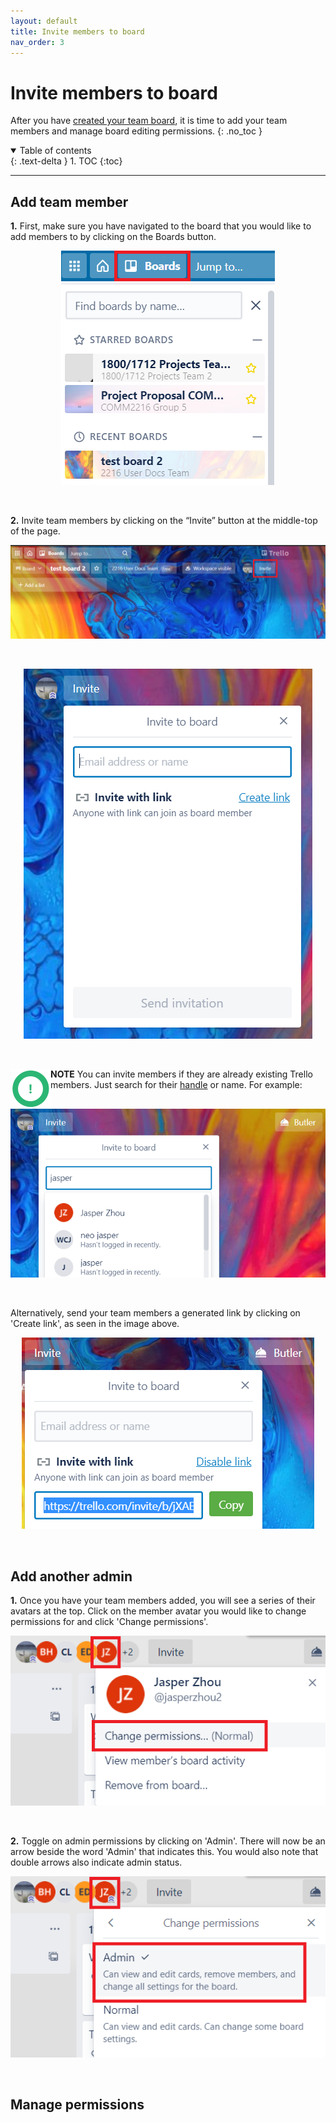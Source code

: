 ```yaml
---
layout: default
title: Invite members to board
nav_order: 3
---
```


# Invite members to board
After you have [created your team board](https://cheesypudding.github.io/Jasper-Test-Docs/docs/configuration/), it is time to add your team members and manage board editing permissions.
{: .no_toc }

<details open markdown="block">
  <summary>
    Table of contents
  </summary>
  {: .text-delta }
1. TOC
{:toc}
</details>

---

## Add team member
**1.** First, make sure you have navigated to the board that you would like to add members to by clicking on the Boards button.

<p align="center">
  <img src="https://github.com/CheesyPudding/Jasper-Test-Docs/blob/gh-pages/assets/images/invite-members-step-1-image-1.png?raw=true">
</p>
<br />

**2.** Invite team members by clicking on the “Invite” button at the middle-top of the page.

<p align="center">
  <img src="https://github.com/CheesyPudding/Jasper-Test-Docs/blob/gh-pages/assets/images/invite-members-step-2-image-1.png?raw=true">
</p>
<br />

<p align="center">
  <img src="https://github.com/CheesyPudding/Jasper-Test-Docs/blob/gh-pages/assets/images/invite-members-step-2-image-2.png?raw=true">
</p>
<br />

<img align="left" src="https://github.com/CheesyPudding/Jasper-Test-Docs/blob/gh-pages/assets/images/alert.png?raw=true">**NOTE** You can invite members if they are already existing Trello members. Just search for their [handle](https://cheesypudding.github.io/Jasper-Test-Docs/docs/search/) or name.
For example:
<br />
<p align="center">
  <img src="https://github.com/CheesyPudding/Jasper-Test-Docs/blob/gh-pages/assets/images/invite-members-step-2-image-3.png?raw=true">
</p>
<br />

Alternatively, send your team members a generated link by clicking on 'Create link', as seen in the image above.
<p align="center">
  <img src="https://github.com/CheesyPudding/Jasper-Test-Docs/blob/gh-pages/assets/images/invite-members-step-2-image-4.png?raw=true">
</p>
<br />


## Add another admin
**1.** Once you have your team members added, you will see a series of their avatars at the top. Click on the member avatar you would like to change permissions for and click 'Change permissions'.

<p align="center">
  <img src="https://github.com/CheesyPudding/Jasper-Test-Docs/blob/gh-pages/assets/images/invite-members-add-admin-step-1-image-1.png?raw=true">
</p>
<br />

**2.** Toggle on admin permissions by clicking on 'Admin'. There will now be an arrow beside the word 'Admin' that indicates this. You would also note that double arrows also indicate admin status.

<p align="center">
  <img src="https://github.com/CheesyPudding/Jasper-Test-Docs/blob/gh-pages/assets/images/invite-members-add-admin-step-2-image-1.png?raw=true">
</p>
<br />


## Manage permissions

